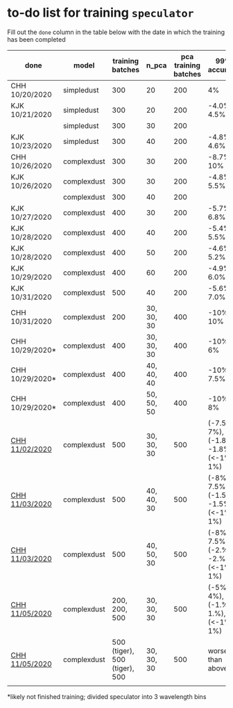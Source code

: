 # to-do list for training `speculator`

Fill out the `done` column in the table below with the date in which the training has been completed

| done | model       | training batches | n_pca | pca training batches | 99% accuracy | dPCA plot |
| ---- | ----------- | ------- | ----- | ------------------------ | ------------ |---|
| CHH 10/20/2020     | simpledust  | 300     | 20    | 200                      |   4%           | |
| KJK 10/21/2020     | simpledust  | 300     | 20    | 200                      |   -4.0%, 4.5%           | |
|      | simpledust  | 300     | 30    | 200                      |              ||
| KJK 10/23/2020     | simpledust  | 300     | 40    | 200                      |   -4.8%, 4.6%           | |
| CHH 10/26/2020     | complexdust | 300     | 30    | 200                      |   -8.7%, 10%            | |
| KJK 10/26/2020     | complexdust | 300     | 30    | 200                      |   -4.8%, 5.5%            | [link](https://github.com/kgb0255/GQPMC_v4_JAMES/blob/9eb748d6336746b93b2024f0e33f4cd9932a6b4e/dPCA_plots/complexdust.pca_30.batch_0_299.dfrac.pdf)|
|      | complexdust | 300     | 40    | 200                      |              ||
| KJK 10/27/2020     | complexdust | 400     | 30    | 200                      |   -5.7%, 6.8%             | [link](https://github.com/kgb0255/GQPMC_v4_JAMES/blob/9eb748d6336746b93b2024f0e33f4cd9932a6b4e/dPCA_plots/complexdust.pca_30.batch_0_399.dfrac.pdf)|
| KJK 10/28/2020     | complexdust | 400     | 40    | 200                      |   -5.4%, 5.5%             | [link](https://github.com/kgb0255/GQPMC_v4_JAMES/blob/9eb748d6336746b93b2024f0e33f4cd9932a6b4e/dPCA_plots/complexdust.pca_40.batch_0_399.dfrac.pdf)|
| KJK 10/28/2020     | complexdust | 400     | 50    | 200                      |   -4.6%, 5.2%             | [link](https://github.com/kgb0255/GQPMC_v4_JAMES/blob/9eb748d6336746b93b2024f0e33f4cd9932a6b4e/dPCA_plots/complexdust.pca_50.batch_0_399.dfrac.pdf)|
| KJK 10/29/2020     | complexdust | 400     | 60    | 200                      |   -4.9%, 6.0%             | [link](https://github.com/kgb0255/GQPMC_v4_JAMES/blob/9eb748d6336746b93b2024f0e33f4cd9932a6b4e/dPCA_plots/complexdust.pca_60.batch_0_399.dfrac.pdf)|
| KJK 10/31/2020     | complexdust | 500     | 40    | 200                      |   -5.6%, 7.0%             | [link](https://github.com/kgb0255/GQPMC_v4_JAMES/blob/9eb748d6336746b93b2024f0e33f4cd9932a6b4e/dPCA_plots/complexdust.pca_40.batch_0_499.dfrac.pdf)|
| CHH 10/31/2020     | complexdust | 200     | 30, 30, 30 | 400 | -10%, 10% | |
| CHH 10/29/2020*     | complexdust | 400     | 30, 30, 30 | 400 | -10%, 6% | |
| CHH 10/29/2020*     | complexdust | 400     | 40, 40, 40 | 400 | -10%, 7.5% | |
| CHH 10/29/2020*     | complexdust | 400     | 50, 50, 50 | 400 | -10%, 8% | |
| [CHH 11/02/2020](https://github.com/changhoonhahn/gqp_mc/blob/aa20b7223c8fab5a6ccd654a7c2e7257dd245739/nb/validate_trained_desi_complexdust_speculator_wavebins.ipynb)      | complexdust | 500     | 30, 30, 30 | 500 | (-7.5%, 7%), (-1.8%, -1.8%), (<-1%, 1%) | |
| [CHH 11/03/2020](https://github.com/changhoonhahn/gqp_mc/blob/de0ebadce064876c7054bea4006a47136c49a3c5/nb/validate_trained_desi_complexdust_speculator_wavebins.ipynb)      | complexdust | 500     | 40, 40, 30 | 500 | (-8%, 7.5%), (-1.5%, -1.5%), (<-1%, 1%) | |
| [CHH 11/03/2020](https://github.com/changhoonhahn/gqp_mc/blob/acf8b79e0a7f82969e6df63604b660b2de9abf4e/nb/validate_trained_desi_complexdust_speculator_wavebins.ipynb)      | complexdust | 500     | 40, 50, 30 | 500 | (-8%, 7.5%), (-2.%, -2.%), (<-1%, 1%) | |
| [CHH 11/05/2020](https://github.com/changhoonhahn/gqp_mc/blob/3e92fdaad20e2241f634d12987daa5e159b03ce9/nb/validate_trained_desi_complexdust_speculator_wavebins.ipynb)      | complexdust | 200, 200, 500     | 30, 30, 30 | 500 | (-5%, 4%), (-1.%, 1.%), (<-1%, 1%) | |
| [CHH 11/05/2020](https://github.com/changhoonhahn/gqp_mc/blob/52b05191f5d90c9d2ce65ac96d4cba913dd97e62/nb/validate_trained_desi_complexdust_speculator_wavebins.ipynb)      | complexdust | 500 (tiger), 500 (tiger), 500     | 30, 30, 30 | 500 | worse than above | |
|      |             |         |       |                          |              | |

*likely not finished training; divided speculator into 3 wavelength bins
